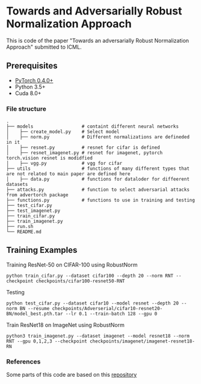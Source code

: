 # Towards and Adversarially Robust Normalization Approach
This is code of the paper "Towards an adversarially Robust Normalization Approach" submitted to ICML.
## Prerequisites
- [PyTorch 0.4.0+](https://pytorch.org/)
- Python 3.5+
- Cuda 8.0+

### File structure 
    .
    ├── models                  # containt different neural networks
    │    ├── create_model.py    # Select model
    │    ├── norm.py            # Different normalizations are defineded in it
    │    ├── resnet.py          # resnet for cifar is defined
    │    ├── resnet_imagenet.py # resnet for imagenet, pytorch torch.vision resnet is modidfied
    │    ├── vgg.py             # vgg for cifar 
    ├── utils                   # functions of many different types that are not related to main paper are defined here
    │    ├── data.py            # functions for dataloder for diffeerent datasets 
    ├── attacks.py              # function to select adversarial attacks from advertorch package 
    ├── functions.py            # functions to use in training and testing 
    ├── test_cifar.py
    ├── test_imagenet.py
    ├── train_cifar.py
    ├── train_imagenet.py
    ├── run.sh
    └── README.md

## Training Examples

Training ResNet-50 on CIFAR-100 using RobustNorm
```
python train_cifar.py --dataset cifar100 --depth 20 --norm RNT --checkpoint checkpoints/cifar100-resnet50-RNT
```
Testing 
```
python test_cifar.py --dataset cifar10 --model resnet --depth 20 --norm BN --resume checkpoints/Adverserial/cifar10-resnet20-BN/model_best.pth.tar --lr 0.1 --train-batch 128 --gpu 0
```

Train ResNet18 on ImageNet using RobustNorm
```
python3 train_imagenet.py --dataset imagenet --model resnet18 --norm RNT --gpu 0,1,2,3 --checkpoint checkpoints/imagenet/imagenet-resnet18-RN
```

### References
Some parts of this code are based on this [repository](https://github.com/hyeonseobnam/Batch-Instance-Normalization)  
